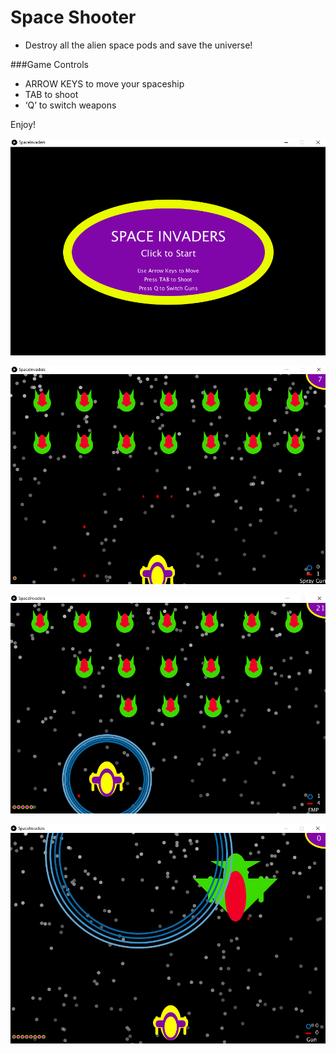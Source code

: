 # Space Shooter
- Destroy all the alien space pods and save the universe!

###Game Controls
- ARROW KEYS to move your spaceship
- TAB to shoot
- ‘Q’ to switch weapons

Enjoy!

![Alt text](/Screenshots/Screenshot1.png?raw=true "Title Screen")

![Alt text](/Screenshots/Screenshot2.png?raw=true "Gameplay")

![Alt text](/Screenshots/Screenshot3.png?raw=true "Gameplay")

![Alt text](/Screenshots/Screenshot4.png?raw=true "Boss Gameplay")
